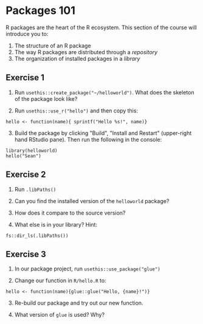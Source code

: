 # Packages 101

R packages are the heart of the R ecosystem. This section of the course
will introduce you to:

1. The structure of an R package
2. The way R packages are distributed through a *repository*
3. The organization of installed packages in a *library*

## Exercise 1

1. Run `usethis::create_package("~/helloworld")`. What does the skeleton of the package look like?


2. Run `usethis::use_r("hello")` and then copy this:

```
hello <- function(name){ sprintf("Hello %s!", name)} 
```

3. Build the package by clicking "Build", "Install and Restart" (upper-right hand RStudio pane). Then run the following in the console:

```
library(helloworld)
hello("Sean")
```

## Exercise 2

1. Run `.libPaths()`

2. Can you find the installed version of the `helloworld` package? 

3. How does it compare to the source version?

4. What else is in your library? Hint:

```
fs::dir_ls(.libPaths())
```

## Exercise 3

1. In our package project, run `usethis::use_package("glue")`

2. Change our function in `R/hello.R` to: 

```
hello <- function(name){glue::glue("Hello, {name}!")}
```

3. Re-build our package and try out our new function.

4. What version of `glue` is used? Why?


